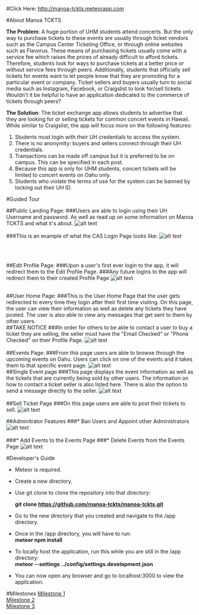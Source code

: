 #Click Here: http://manoa-tckts.meteorapp.com

#About Manoa TCKTS

**The Problem**: A huge portion of UHM students attend concerts. But the only way to purchase tickets to these events are usually through ticket vendors such as the Campus Center Ticketing Office, or through online websites such as Flavorus. These means of purchasing tickets usually come with a service fee which raises the prices of already difficult to afford tickets. Therefore, students look for ways to purchase tickets at a better price or without service fees through peers. Additionally, students that officially sell tickets for events want to let people know that they are promoting for a particular event or company. Ticket sellers and buyers usually turn to social media such as Instagram, Facebook, or Craigslist to look for/sell tickets. Wouldn't it be helpful to have an application dedicated to the commerce of tickets through peers? 

**The Solution**: The ticket exchange app allows students to advertise that they are looking for or selling tickets for common concert events in Hawaii. While similar to Craigslist, the app will focus more on the following features: 

1. Students must login with their UH credentials to access the system.
2. There is no anonymity: buyers and sellers connect through their UH credentials.
3. Transactions can be made off campus but it is preferred to be on campus. This can be specified in each post.
4. Because this app is only for UHM students, concert tickets will be limited to concert events on Oahu only.
5. Students who violate the terms of use for the system can be banned by locking out their UH ID.

#Guided Tour

##Public Landing Page:
###Users are able to login using their UH Username and password. As well as read up on some information on Manoa TCKTS and what it's about.
![alt text](Screenshots/Landing-page.png)
<br><br>
###This is an example of what the CAS Login Page looks like:
![alt text](Screenshots/cas-login-example.png)

<br><br>

##Edit Profile Page:
###Upon a user's first ever login to the app, it will redirect them to the Edit Profile Page.
###Any future logins to the app will redirect them to their created Profile Page
![alt text](Screenshots/edit-profile-page.png)
<br><br>

##User Home Page:
###This is the User Home Page that the user gets redirected to every time they login after their first time visiting. On this page, the user can view their information as well as delete any tickets they have posted. The user is also able to view any messages that get sent to them by other users.
<br>
##TAKE NOTICE
###In order for others to be able to contact a user to buy a ticket they are selling, the seller must have the "Email Checked" or "Phone Checked" on their Profile Page.
![alt text](Screenshots/profile-page.png)
<br><br>
##Events Page:
###From this page users are able to browse through the upcoming events on Oahu. Users can click on one of the events and it takes them to that specific event page.
![alt text](Screenshots/event-page-m2.png)
<br>
##Single Event page
###This page displays the event information as well as the tickets that are currently being sold by other users. The information on how to contact a ticket seller is also listed here. There is also the option to send a message directly to the seller.
![alt text](Screenshots/single-event-page.png)
<br><br>
##Sell Ticket Page
###On this page users are able to post their tickets to sell.
![alt text](Screenshots/sell-ticket-page-final.png)

##Adminitrator Features
###* Ban Users and Appoint other Administrators
![alt text](Screenshots/admin-role-view-users.png)
<br><br>
###* Add Events to the Events Page
###* Delete Events from the Events Page
![alt text](Screenshots/admin-role-add-delete-events.png)


#Developer's Guide

* Meteor is required.

* Create a new directory.

* Use git clone to clone the repository into that directory:

  **git clone https://github.com/manoa-tckts/manoa-tckts.git**
  
* Go to the new directory that you created and navigate to the /app directory.

* Once in the /app directory, you will have to run:
    <br>**meteor npm install**
    
* To locally host the application, run this while you are still in the /app directory:
    <br>**meteor --settings ../config/settings.development.json**

* You can now open any browser and go to localhost:3000 to view the application.

#Milestones
<a href="https://github.com/manoa-tckts/manoa-tckts/projects/1"> Milestone 1</a>
<br>
<a href="https://github.com/manoa-tckts/manoa-tckts/projects/2"> Milestone 2</a>
<br>
<a href="https://github.com/manoa-tckts/manoa-tckts/projects/3"> Milestone 3</a>
<br>

